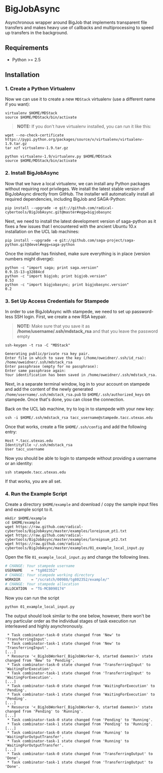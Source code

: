 # BigJobAsync

Asynchronous wrapper around BigJob that implements transparent file transfers
and makes heavy use of callbacks and multiprocessing to speed up transfers in
the background.

## Requirements

* Python >= 2.5

## Installation

### 1. Create a Python Virtualenv

Now we can use it to create a new `MDStack` virtualenv (use a different name if you want):

```
virtualenv $HOME/MDStack
source $HOME/MDStack/bin/activate
```

> **NOTE:** If you don't have virtualenv installed, you can run it like this:
```
wget --no-check-certificate https://pypi.python.org/packages/source/v/virtualenv/virtualenv-1.9.tar.gz
tar xzf virtualenv-1.9.tar.gz

python virtualenv-1.9/virtualenv.py $HOME/MDStack
source $HOME/MDStack/bin/activate
```

### 2. Install BigJobAsync

Now that we have a local virtualenv, we can install any Python packages without requiring root privileges. We install the latest stable version of BigJobAsync directly from GitHub. The installer will automatically install all required dependencies, including BigJob and SAGA-Python:

```
pip install --upgrade -e git://github.com/radical-cybertools/BigJobAsync.git@master#egg=bigjobasync
```

Next, we need to install the latest development version of saga-python as it fixes a few issues that I encountered with the ancient Ubuntu 10.x installation on the UCL lab machines:

```
pip install --upgrade -e git://github.com/saga-project/saga-python.git@devel#egg=saga-python
```

Once the installer has finished, make sure everything is in place (version numbers might diverge):

```
python -c "import saga; print saga.version"
0.9.15-13-g32884cd
python -c "import bigjob; print bigjob.version"
0.53
python -c "import bigjobasync; print bigjobasync.version"
0.2
```

### 3. Set Up Access Credentials for Stampede

In order to use BigJobAsync with stampede, we need to set up password-less SSH login. First, we create a new RSA keypair.

> **NOTE:** Make sure that you save it as **/home/username/.ssh/mdstack_rsa** and that you leave the password empty

```
ssh-keygen -t rsa -C "MDStack" 

Generating public/private rsa key pair.
Enter file in which to save the key (/home/oweidner/.ssh/id_rsa): /home/oweidner/.ssh/mdstack_rsa
Enter passphrase (empty for no passphrase): 
Enter same passphrase again: 
Your identification has been saved in /home/oweidner/.ssh/mdstack_rsa.
```

Next, in a separate terminal window, log in to your account on stampede and add the content of the newly generated `/home/username/.ssh/mdstack_rsa.pub` to `$HOME/.ssh/authorized_keys` on stampede. Once that's done, you can close the connection. 

Back on the UCL lab machine, try to log in to stampede with your new key:

```
ssh -i $HOME/.ssh/mdstack_rsa tacc_username@stampede.tacc.utexas.edu
```

Once that works, create a file `$HOME/.ssh/config` and add the following entry:

```
Host *.tacc.utexas.edu
IdentityFile ~/.ssh/mdstack_rsa
User tacc_username
```

Now you should be able to login to stampede without providing a username or an identity: 

```
ssh stampede.tacc.utexas.edu
```

If that works, you are all set. 

### 4. Run the Example Script 

Create a directory `$HOME/example` and download / copy the sample input files and example script to it.

```
mkdir $HOME/example
cd $HOME/example
wget https://raw.github.com/radical-cybertools/BigJobAsync/master/examples/loreipsum_pt1.txt
wget https://raw.github.com/radical-cybertools/BigJobAsync/master/examples/loreipsum_pt2.txt
wget https://raw.github.com/radical-cybertools/BigJobAsync/master/examples/01_example_local_input.py
```

Open the file `01_example_local_input.py` and change the following lines.

```Python
# CHANGE: Your stampede username
USERNAME    = "tg802352" 
# CHANGE: Your stampede working directory 
WORKDIR     = "/scratch/00988/tg802352/example/"
# CHANGE: Your stampede allocation
ALLOCATION  = "TG-MCB090174"
```

Now you can run the script

```
python 01_example_local_input.py
```

The output should look similar to the one below, however, there won't be any particular order as the individual stages of task execution run interleaved and highly asynchronously.

```
 * Task combinator-task-0 state changed from 'New' to 'TransferringInput'.
 * Task combinator-task-1 state changed from 'New' to 'TransferringInput'.
[...]
 * Resource '<_BigJobWorker(_BigJobWorker-9, started daemon)>' state changed from 'New' to 'Pending'.
 * Task combinator-task-0 state changed from 'TransferringInput' to 'WaitingForExecution'.
 * Task combinator-task-1 state changed from 'TransferringInput' to 'WaitingForExecution'.
[...]
 * Task combinator-task-0 state changed from 'WaitingForExecution' to 'Pending'.
 * Task combinator-task-1 state changed from 'WaitingForExecution' to 'Pending'.
[...]
 * Resource '<_BigJobWorker(_BigJobWorker-9, started daemon)>' state changed from 'Pending' to 'Running'.
[...]
 * Task combinator-task-0 state changed from 'Pending' to 'Running'.
 * Task combinator-task-1 state changed from 'Pending' to 'Running'.
[...]
 * Task combinator-task-0 state changed from 'Running' to 'WaitingForOutputTransfer'.
 * Task combinator-task-1 state changed from 'Running' to 'WaitingForOutputTransfer'.
[...]
 * Task combinator-task-0 state changed from 'TransferringOutput' to 'Done'.
 * Task combinator-task-1 state changed from 'TransferringOutput' to 'Done'.
```
